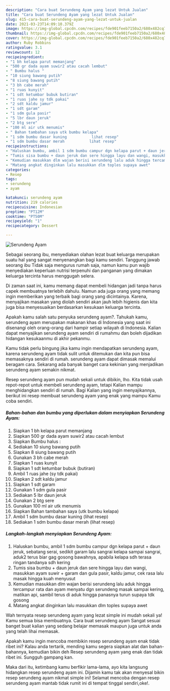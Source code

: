 ```yaml
---
description: "Cara buat Serundeng Ayam yang lezat Untuk Jualan"
title: "Cara buat Serundeng Ayam yang lezat Untuk Jualan"
slug: 415-cara-buat-serundeng-ayam-yang-lezat-untuk-jualan
date: 2021-03-23T14:09:10.379Z
image: https://img-global.cpcdn.com/recipes/fde901feeb7150a2/680x482cq70/serundeng-ayam-foto-resep-utama.jpg
thumbnail: https://img-global.cpcdn.com/recipes/fde901feeb7150a2/680x482cq70/serundeng-ayam-foto-resep-utama.jpg
cover: https://img-global.cpcdn.com/recipes/fde901feeb7150a2/680x482cq70/serundeng-ayam-foto-resep-utama.jpg
author: Ruby Robbins
ratingvalue: 3.1
reviewcount: 12
recipeingredient:
- "1 bh kelapa parut memanjang"
- "500 gr dada ayam suwir2 atau cacah lembut"
- " Bumbu halus "
- "10 siung bawang putih"
- "8 siung bawang putih"
- "3 bh cabe merah"
- "1 ruas kunyit"
- "1 sdt ketumbar bubuk butiran"
- "1 ruas jahe sy tdk pakai"
- "2 sdt kaldu jamur"
- "1 sdt garam"
- "1 sdm gula pasir"
- "5 lbr daun jeruk"
- "2 btg sere"
- "100 ml air utk menumis"
- " Bahan tambahan saya utk bumbu kelapa"
- "1 sdm bumbu dasar kuning           lihat resep"
- "1 sdm bumbu dasar merah           lihat resep"
recipeinstructions:
- "Haluskan bumbu, ambil 1 sdm bumbu campur dgn kelapa parut + daun jeruk, sebatang serai, sedikit garam lalu sangrai kelapa sampai sangrai, aduk2 terus biar gag gosong bawahnya, apabila kelapa sdh terasa ringan tandanya sdh kering"
- "Tumis sisa bumbu + daun jeruk dan sere hingga layu dan wangi, masukkan ayam suwir + garam dan gula pasir, kaldu jamur, cek rasa lalu masak hingga kuah menyusut"
- "Kemudian masukkan dlm wajan berisi serundeng lalu aduk hingga tercampur rata dan ayam menyatu dgn serundeng masak sampai kering, matikan api, sambil terus di aduk hingga panasnya turun supaya tdk gosong"
- "Matang angkat dinginkan lalu masukkan dlm toples supaya awet"
categories:
- Resep
tags:
- serundeng
- ayam

katakunci: serundeng ayam 
nutrition: 219 calories
recipecuisine: Indonesian
preptime: "PT12M"
cooktime: "PT50M"
recipeyield: "1"
recipecategory: Dessert

---
```



![Serundeng Ayam](https://img-global.cpcdn.com/recipes/fde901feeb7150a2/680x482cq70/serundeng-ayam-foto-resep-utama.jpg)

Sebagai seorang ibu, menyediakan olahan lezat buat keluarga merupakan suatu hal yang sangat menyenangkan bagi kamu sendiri. Tanggung jawab seorang ibu Tidak saja mengurus rumah saja, namun kamu pun wajib menyediakan keperluan nutrisi terpenuhi dan panganan yang dimakan keluarga tercinta harus menggugah selera.

Di zaman  saat ini, kamu memang dapat membeli hidangan jadi tanpa harus capek membuatnya terlebih dahulu. Namun ada juga orang yang memang ingin memberikan yang terbaik bagi orang yang dicintainya. Karena, menyajikan masakan yang diolah sendiri akan jauh lebih higienis dan kita juga bisa menyesuaikan berdasarkan kesukaan keluarga tercinta. 



Apakah kamu salah satu penyuka serundeng ayam?. Tahukah kamu, serundeng ayam merupakan makanan khas di Indonesia yang saat ini disenangi oleh orang-orang dari hampir setiap wilayah di Indonesia. Kalian dapat menyajikan serundeng ayam sendiri di rumahmu dan boleh dijadikan hidangan kesukaanmu di akhir pekanmu.

Kamu tidak perlu bingung jika kamu ingin mendapatkan serundeng ayam, karena serundeng ayam tidak sulit untuk ditemukan dan kita pun bisa memasaknya sendiri di rumah. serundeng ayam dapat dimasak memalui beragam cara. Sekarang ada banyak banget cara kekinian yang menjadikan serundeng ayam semakin nikmat.

Resep serundeng ayam pun mudah sekali untuk dibikin, lho. Kita tidak usah repot-repot untuk membeli serundeng ayam, tetapi Kalian mampu menghidangkan sendiri di rumah. Bagi Kalian yang ingin menyajikannya, berikut ini resep membuat serundeng ayam yang enak yang mampu Kamu coba sendiri.

<!--inarticleads1-->

##### Bahan-bahan dan bumbu yang diperlukan dalam menyiapkan Serundeng Ayam:

1. Siapkan 1 bh kelapa parut memanjang
1. Siapkan 500 gr dada ayam suwir2 atau cacah lembut
1. Siapkan  Bumbu halus :
1. Sediakan 10 siung bawang putih
1. Siapkan 8 siung bawang putih
1. Gunakan 3 bh cabe merah
1. Siapkan 1 ruas kunyit
1. Siapkan 1 sdt ketumbar bubuk (butiran)
1. Ambil 1 ruas jahe (sy tdk pakai)
1. Siapkan 2 sdt kaldu jamur
1. Siapkan 1 sdt garam
1. Gunakan 1 sdm gula pasir
1. Sediakan 5 lbr daun jeruk
1. Gunakan 2 btg sere
1. Gunakan 100 ml air utk menumis
1. Siapkan  Bahan tambahan saya (utk bumbu kelapa)
1. Ambil 1 sdm bumbu dasar kuning           (lihat resep)
1. Sediakan 1 sdm bumbu dasar merah           (lihat resep)




<!--inarticleads2-->

##### Langkah-langkah menyiapkan Serundeng Ayam:

1. Haluskan bumbu, ambil 1 sdm bumbu campur dgn kelapa parut + daun jeruk, sebatang serai, sedikit garam lalu sangrai kelapa sampai sangrai, aduk2 terus biar gag gosong bawahnya, apabila kelapa sdh terasa ringan tandanya sdh kering
1. Tumis sisa bumbu + daun jeruk dan sere hingga layu dan wangi, masukkan ayam suwir + garam dan gula pasir, kaldu jamur, cek rasa lalu masak hingga kuah menyusut
1. Kemudian masukkan dlm wajan berisi serundeng lalu aduk hingga tercampur rata dan ayam menyatu dgn serundeng masak sampai kering, matikan api, sambil terus di aduk hingga panasnya turun supaya tdk gosong
1. Matang angkat dinginkan lalu masukkan dlm toples supaya awet




Wah ternyata resep serundeng ayam yang lezat simple ini mudah sekali ya! Kamu semua bisa membuatnya. Cara buat serundeng ayam Sangat sesuai banget buat kalian yang sedang belajar memasak maupun juga untuk anda yang telah lihai memasak.

Apakah kamu ingin mencoba membikin resep serundeng ayam enak tidak ribet ini? Kalau anda tertarik, mending kamu segera siapkan alat dan bahan-bahannya, kemudian bikin deh Resep serundeng ayam yang enak dan tidak ribet ini. Sungguh gampang kan. 

Maka dari itu, ketimbang kamu berfikir lama-lama, ayo kita langsung hidangkan resep serundeng ayam ini. Dijamin kamu tak akan menyesal bikin resep serundeng ayam nikmat simple ini! Selamat mencoba dengan resep serundeng ayam mantab tidak rumit ini di tempat tinggal sendiri,oke!.


